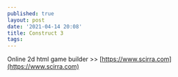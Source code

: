 ```yaml
---
published: true
layout: post
date: '2021-04-14 20:08'
title: Construct 3
tags: 
---
```

Online 2d html game builder >> [https://www.scirra.com](https://www.scirra.com)
